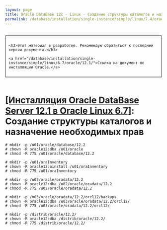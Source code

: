 ```yaml
---
layout: page
title: Oracle DataBase 12c - Linux - Создание структуры каталогов и назначение необходимых прав
permalink: /database/installation/single-instance/simple/linux/7.4/oracle/12.2/create-folder-structure-and-user-permissions/
---
```


<br/>

<div style="padding:10px; border:thin solid black;">

	<h3>Этот материал в разработке. Рекомендую обратиться к последней версии документа.</h3>

    <a href="/database/installation/single-instance/simple/linux/6.7/oracle/12.1/">Ссылка на документ по инсталляции Oracle.</a>

</div>

<br/>

# <a href="/database/installation/single-instance/simple/linux/6.7/oracle/12.1/">[Инсталляция Oracle DataBase Server 12.1 в Oracle Linux 6.7]</a>: Создание структуры каталогов и назначение необходимых прав

	# mkdir -p /u01/oracle/database/12.2
	# chown -R oracle12:dba /u01/oracle
	# chmod -R 775 /u01/oracle/database/12.2

	# mkdir -p /u01/oraInventory
	# chown -R oracle12:oinstall /u01/oraInventory
	# chmod -R 775 /u01/oraInventory

	# mkdir -p /u02/oracle/oradata/12.2
	# chown -R oracle12:dba /u02/oracle/oradata/12.2
	# chmod -R 775 /u02/oracle/oradata/12.2

	# mkdir -p /u03/oracle/oradata/12.2/orcl12/backups
	# chown -R oracle12:dba /u03/oracle/oradata/12.2/orcl12/
	# chmod -R 775 /u03/oracle/oradata/12.2/orcl12/

    # mkdir -p /distrib/oracle/12.2/
    # chown -R oracle12:dba /distrib/oracle/12.2/
    # chmod -R 775 /distrib/oracle/12.2/
